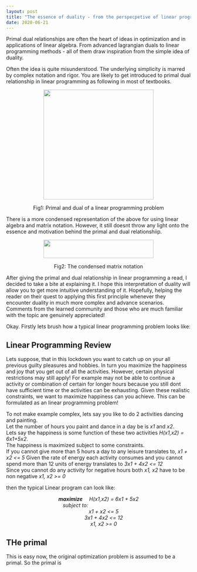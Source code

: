 ```yaml
---
layout: post
title: "The essence of duality - from the perspecpetive of linear programming"
date: 2020-06-21
---
```


Primal dual relationships are often the heart of ideas in optimization and in applications of linear algebra. From advanced lagrangian duals to linear programming methods - all of them draw inspiration from the simple idea of duality.

Often the idea is quite misunderstood. The underlying simplicity is marred by complex notation and rigor. You are likely to get introduced to primal dual relationship in linear programming as following in most of textbooks.
<p align="center">
<img src="https://anurag14.github.io/blog_resources/2020-06-21/primal-and-dual-problem-16-638.jpg" width="300" height="300" />
</p>
<p align ="center">
Fig1: Primal and dual of a linear programming problem
</p>


There is a more condensed representation of the above for using linear algebra and matrix notation. However, it still doesnt throw any light onto the essence and motivation behind the primal and dual relationshiip.
<p align="center">
<img src="https://anurag14.github.io/blog_resources/2020-06-21/matrix-primal-dual.png" width="300" height="50" /> 
</p>
<p align ="center">
Fig2: The condensed matrix notation
</p>

After giving the primal and dual relationship in linear programming a read, I decided to take a bite at explaining it. I hope this interpretation of duality will allow you to get more intuitive understanding of it. Hopefully, helping the reader on their quest to applying this first principle whenever they encounter duality in much more complex and advance scenarios. Comments from the learned community and those who are much familiar with the topic are genuinely appreciated!

Okay. Firstly lets brush how a typical linear programming problem looks like:

## Linear Programming Review 

Lets suppose, that in this lockdown you want to catch up on your all previous guilty pleasures and hobbies. In turn you maximize the happiness and joy that you get out of all the activities. However, certain physical restrictions may still apply! For example may not be able to continue a activity or combination of certain for longer hours because you still dont have sufficient time or the activities can be exhausting. Given these realistic constraints, we want to maximize happiness can you achieve. This can be formulated as an linear programming problem! 

To not make example complex, lets say you like to do 2 activities dancing and painting.  
Let the number of hours you paint and dance in a day be is _x1_ and _x2_.   
Lets say the happiness is some function of these two activities _H(x1,x2) = 6x1+5x2_.   
The happiness is maximized subject to some constraints.  
If you cannot give more than 5 hours a day to any leisure translates to, _x1 + x2 <= 5_ 
Given the rate of energy each activity consumes and you cannot spend more than 12 units of energy translates to _3x1 + 4x2 <= 12_    
Since you cannot do any activity for negative hours both _x1, x2_ have to be non negative  _x1, x2 >= 0_ 

then the typical Linear program can look like:  
<p align="center">
  <em><strong>maximize</strong>&emsp; H(x1,x2) = 6x1 + 5x2</em> <br>
  <em>subject to:&emsp;&emsp;&emsp;&emsp;&emsp;&emsp;&emsp;&emsp;&emsp;</em><br>
  <em>&emsp;&emsp;x1 + x2 <= 5</em> <br>
  <em>&emsp;&emsp;3x1 + 4x2 <= 12</em> <br>
  <em>&emsp;&emsp;x1, x2 >= 0 </em> 
</p>


## THe primal 

This is easy now, the original optimization problem is assumed to be a primal. So the primal is 
